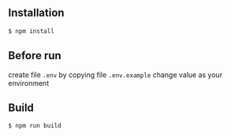 

## Installation

```bash
$ npm install
```

## Before run
create file `.env` by copying file `.env.example` 
change value as your environment

## Build

```bash
$ npm run build
```





